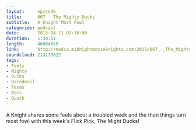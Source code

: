 ```yaml
---
layout:     episode
title:      067 - The Mighty Ducks
subtitle:   A Knight Most Fowl
categories: podcast
date:       2015-04-11 09:10:00
duration:   1:30:51
length:     46084685
link:       http://media.midnightmovieknights.com/2015/067_-_The_Mighty_Ducks.m4a
soundcloud: 213173822
tags:
- Feels
- Mighty
- Ducks
- Daredevil
- Texas
- Bars
- Quack
---
```

A Knight shares some feels about a troubled week and the then things turn most fowl with this week's Flick Pick, The Might Ducks!